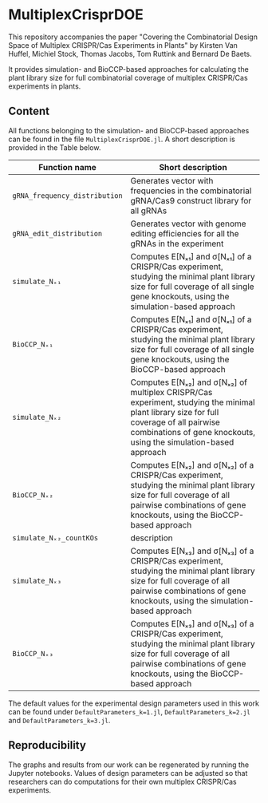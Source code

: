 # MultiplexCrisprDOE
This repository accompanies the paper "Covering the Combinatorial Design Space of Multiplex CRISPR/Cas Experiments in Plants" by Kirsten Van Huffel, Michiel Stock, Thomas Jacobs, Tom Ruttink and Bernard De Baets.

It provides simulation- and BioCCP-based approaches for calculating the plant library size for full combinatorial coverage of multiplex CRISPR/Cas experiments in plants.

## Content
All functions belonging to the simulation- and BioCCP-based approaches can be found in the file `MultiplexCrisprDOE.jl`. A short description is provided in the Table below.

Function name    | Short description
---------------- | -----------------
`gRNA_frequency_distribution`        | Generates vector with frequencies in the combinatorial gRNA/Cas9 construct library for all gRNAs 
`gRNA_edit_distribution`      | Generates vector with genome editing efficiencies for all the gRNAs in the experiment 
`simulate_Nₓ₁`         | Computes E[Nₓ₁] and σ[Nₓ₁] of a CRISPR/Cas experiment, studying the minimal plant library size for full coverage of all single gene knockouts, using the simulation-based approach
`BioCCP_Nₓ₁` | Computes E[Nₓ₁] and σ[Nₓ₁] of a CRISPR/Cas experiment, studying the minimal plant library size for full coverage of all single gene knockouts, using the BioCCP-based approach
`simulate_Nₓ₂`      | Computes  E[Nₓ₂] and σ[Nₓ₂] of multiplex CRISPR/Cas experiment, studying the minimal plant library size for full coverage of all pairwise combinations of gene knockouts, using the simulation-based approach
`BioCCP_Nₓ₂`         | Computes  E[Nₓ₂] and σ[Nₓ₂] of a CRISPR/Cas experiment, studying the minimal plant library size for full coverage of all pairwise combinations of gene knockouts, using the BioCCP-based approach
`simulate_Nₓ₂_countKOs` | description
`simulate_Nₓ₃` | Computes  E[Nₓ₃] and σ[Nₓ₃] of a CRISPR/Cas experiment, studying the minimal plant library size for full coverage of all pairwise combinations of gene knockouts, using the simulation-based approach
`BioCCP_Nₓ₃` | Computes  E[Nₓ₃] and σ[Nₓ₃] of a CRISPR/Cas experiment, studying the minimal plant library size for full coverage of all pairwise combinations of gene knockouts, using the BioCCP-based approach

The default values for the experimental design parameters used in this work can be found under `DefaultParameters_k=1.jl`, `DefaultParameters_k=2.jl` and `DefaultParameters_k=3.jl`.

## Reproducibility
The graphs and results from our work can be regenerated by running the Jupyter notebooks. Values of design parameters can be adjusted so that researchers can do computations for their own multiplex CRISPR/Cas experiments.
